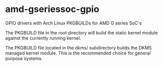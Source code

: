 # amd-gseriessoc-gpio

GPIO drivers with Arch Linux PKGBUILDs for AMD G series SoC's

The PKGBUILD file in the root directory will build the static kernel module against the currently running kernel.

The PKGBUILD file located in the dkms/ subdirectory builds the DKMS managed kernel module. This is the recommended choice for general purpose systems.

